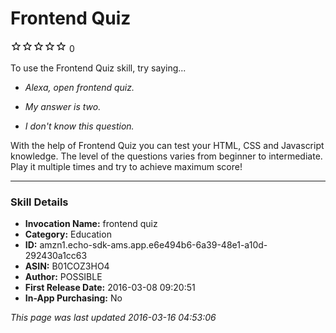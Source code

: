 # Frontend Quiz
![0 stars](../../../images/ic_star_border_black_18dp_1x.png)![0 stars](../../../images/ic_star_border_black_18dp_1x.png)![0 stars](../../../images/ic_star_border_black_18dp_1x.png)![0 stars](../../../images/ic_star_border_black_18dp_1x.png)![0 stars](../../../images/ic_star_border_black_18dp_1x.png) 0

To use the Frontend Quiz skill, try saying...

* *Alexa, open frontend quiz.*

* *My answer is two.*

* *I don't know this question.*

With the help of Frontend Quiz you can test your HTML, CSS and Javascript knowledge. The level of the questions varies from beginner to intermediate. Play it multiple times and try to achieve maximum score!

***

### Skill Details

* **Invocation Name:** frontend quiz
* **Category:** Education
* **ID:** amzn1.echo-sdk-ams.app.e6e494b6-6a39-48e1-a10d-292430a1cc63
* **ASIN:** B01COZ3HO4
* **Author:** POSSIBLE
* **First Release Date:** 2016-03-08 09:20:51
* **In-App Purchasing:** No

*This page was last updated 2016-03-16 04:53:06*
